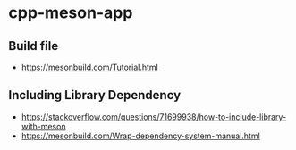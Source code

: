 # cpp-meson-app

## Build file
- https://mesonbuild.com/Tutorial.html

## Including Library Dependency
- https://stackoverflow.com/questions/71699938/how-to-include-library-with-meson
- https://mesonbuild.com/Wrap-dependency-system-manual.html
